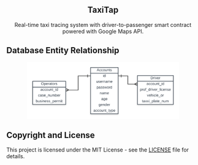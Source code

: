 <h2 align="center">TaxiTap</h2>
<p align="center">
    Real-time taxi tracing system with driver-to-passenger smart contract powered with Google Maps API.
</p>

## Database Entity Relationship
<p align="center">
    <img src="docs/img/erd.png" align="center" height="150px">
    <br/>
</p>


## Copyright and License
This project is licensed under the MIT License - see the [LICENSE](LICENSE) file for details.